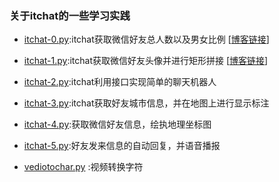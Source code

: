 ### 关于itchat的一些学习实践

- [itchat-0.py](https://github.com/King-Key/Test/blob/itchat/itchat/itchat-0.py):itchat获取微信好友总人数以及男女比例
[[博客链接](https://blog.csdn.net/King_key/article/details/79249886)]

- [itchat-1.py](https://github.com/King-Key/Test/blob/itchat/itchat/itchat-1.py):itchat获取微信好友头像并进行矩形拼接
[[博客链接](https://blog.csdn.net/King_key/article/details/79249984)]

- [itchat-2.py](https://github.com/King-Key/Test/blob/itchat/itchat/itchat-2.py):itchat利用接口实现简单的聊天机器人

- [itchat-3.py](https://github.com/King-Key/Test/blob/itchat/itchat/itchat-3.py):itchat获取好友城市信息，并在地图上进行显示标注

- [itchat-4.py](https://github.com/King-Key/Blogger/blob/itchat/itchat/itchat-4.py):获取微信好友信息，绘执地理坐标图

- [itchat-5.py](https://github.com/King-Key/Blogger/blob/master/itchat/itchat-5.py):好友发来信息的自动回复，并语音播报

- [vediotochar.py](https://github.com/King-Key/Blogger/blob/d8ff1afc0852996ad317fd9bc879bdbd6ed3e4d0/itchat/vediotochar.py)
:视频转换字符


